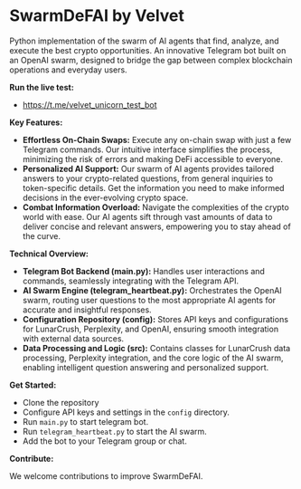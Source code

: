 # SwarmDeFAI by Velvet
Python implementation of the swarm of AI agents that find, analyze, and execute the best crypto opportunities. An innovative Telegram bot built on an OpenAI swarm, designed to bridge the gap between complex blockchain operations and everyday users. 

**Run the live test:**

* https://t.me/velvet_unicorn_test_bot

**Key Features:**

* **Effortless On-Chain Swaps:** Execute any on-chain swap with just a few Telegram commands. Our intuitive interface simplifies the process, minimizing the risk of errors and making DeFi accessible to everyone.
* **Personalized AI Support:** Our swarm of AI agents provides tailored answers to your crypto-related questions, from general inquiries to token-specific details.  Get the information you need to make informed decisions in the ever-evolving crypto space.
* **Combat Information Overload:**  Navigate the complexities of the crypto world with ease. Our AI agents sift through vast amounts of data to deliver concise and relevant answers, empowering you to stay ahead of the curve.

**Technical Overview:**

* **Telegram Bot Backend (main.py):**  Handles user interactions and commands, seamlessly integrating with the Telegram API.
* **AI Swarm Engine (telegram_heartbeat.py):**  Orchestrates the OpenAI swarm, routing user questions to the most appropriate AI agents for accurate and insightful responses.
* **Configuration Repository (config):**  Stores API keys and configurations for LunarCrush, Perplexity, and OpenAI, ensuring smooth integration with external data sources.
* **Data Processing and Logic (src):**  Contains classes for LunarCrush data processing, Perplexity integration, and the core logic of the AI swarm, enabling intelligent question answering and personalized support.

**Get Started:**

* Clone the repository
* Configure API keys and settings in the `config` directory.
* Run `main.py` to start telegram bot.
* Run `telegram_heartbeat.py` to start the AI swarm.
* Add the bot to your Telegram group or chat.

**Contribute:**

We welcome contributions to improve SwarmDeFAI.  

